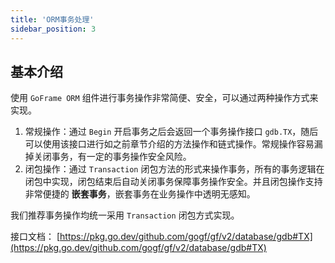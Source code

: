 ```yaml
---
title: 'ORM事务处理'
sidebar_position: 3
---
```


## 基本介绍

使用 `GoFrame ORM` 组件进行事务操作非常简便、安全，可以通过两种操作方式来实现。

1. 常规操作：通过 `Begin` 开启事务之后会返回一个事务操作接口 `gdb.TX`，随后可以使用该接口进行如之前章节介绍的方法操作和链式操作。常规操作容易漏掉关闭事务，有一定的事务操作安全风险。
2. 闭包操作：通过 `Transaction` 闭包方法的形式来操作事务，所有的事务逻辑在闭包中实现，闭包结束后自动关闭事务保障事务操作安全。并且闭包操作支持非常便捷的 **嵌套事务**，嵌套事务在业务操作中透明无感知。

我们推荐事务操作均统一采用 `Transaction` 闭包方式实现。

接口文档： [https://pkg.go.dev/github.com/gogf/gf/v2/database/gdb#TX](https://pkg.go.dev/github.com/gogf/gf/v2/database/gdb#TX)

    